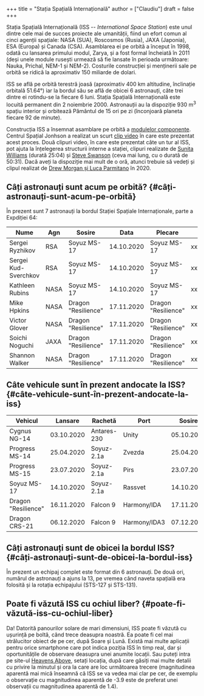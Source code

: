 +++
title = "Stația Spațială Internațională"
author = ["Claudiu"]
draft = false
+++

Stația Spațială Internațională (ISS -- _International Space Station_) este unul dintre cele mai de succes proiecte ale umanității, fiind un efort comun al cinci agenții spațiale: NASA (SUA), Roscosmos (Rusia), JAXA (Japonia), ESA (Europa) și Canada (CSA). Asamblarea ei pe orbită a început în 1998, odată cu lansarea primului modul, Zarya, și a fost formal încheiată în 2011 (deși unele module rusești urmează să fie lansate în perioada următoare: Nauka, Prichal, NEM-1 și NEM-2). Costurile construcției și menținerii sale pe orbită se ridică la aproximativ 150 miliarde de dolari.

ISS se află pe orbită terestră joasă (aproximativ 400 km altitudine, înclinație orbitală 51.64°) iar la bordul său se află de obicei 6 astronauți, câte trei dintre ei rotindu-se la fiecare 6 luni. Stația Spațială Internațională este locuită permanent din 2 noiembrie 2000. Astronauții au la dispoziție 930 m<sup>3</sup> spațiu interior și orbitează Pământul de 15 ori pe zi (înconjoară planeta fiecare 92 de minute).

Construcția ISS a însemnat asamblare pe orbită a [modulelor componente](<https://www.parsec.ro/iss/module>). Centrul Spațial Jonhson a realizat un scurt [clip video](<https://www.youtube.com/watch?v=yRqUPjl3tTQ>) în care este prezentat acest proces. Două clipuri video, în care este prezentat câte un tur al ISS, pot ajuta la înțelegerea structurii interne a stației, clipuri realizate de [Sunita Williams](<https://www.youtube.com/watch?v=doN4t5NKW-k>) (durată 25:04) și [Steve Swanson](<https://www.youtube.com/watch?v=QvTmdIhYnes>) (ceva mai lung, cu o durată de 50:31). Dacă aveți la dispoziție mai mult de o oră, atunci trebuie să vedeți și clipul realizat de [Drew Morgan și Luca Parmitano](https://www.youtube.com/watch?v=Snn1k%5FqEx20) în 2020.


## Câți astronauți sunt acum pe orbită? {#câți-astronauți-sunt-acum-pe-orbită}

În prezent sunt 7 astronauți la bordul Stației Spațiale Internaționale, parte a Expdiției 64:

| Nume                 | Agn  | Sosire              | Data       | Plecare             | Data       |
|----------------------|------|---------------------|------------|---------------------|------------|
| Sergei Ryzhikov      | RSA  | Soyuz MS-17         | 14.10.2020 | Soyuz MS-17         | xx.04.2021 |
| Sergei Kud-Sverchkov | RSA  | Soyuz MS-17         | 14.10.2020 | Soyuz MS-17         | xx.04.2021 |
| Kathleen Rubins      | NASA | Soyuz MS-17         | 14.10.2020 | Soyuz MS-17         | xx.04.2021 |
| Mike Hpkins          | NASA | Dragon "Resilience" | 17.11.2020 | Dragon "Resilience" | xx.05.2021 |
| Victor Glover        | NASA | Dragon "Resilience" | 17.11.2020 | Dragon "Resilience" | xx.05.2021 |
| Soichi Noguchi       | JAXA | Dragon "Resilience" | 17.11.2020 | Dragon "Resilience" | xx.05.2021 |
| Shannon Walker       | NASA | Dragon "Resilience" | 17.11.2020 | Dragon "Resilience" | xx.05.2021 |


## Câte vehicule sunt în prezent andocate la ISS? {#câte-vehicule-sunt-în-prezent-andocate-la-iss}

| Vehicul             | Lansare    | Rachetă     | Port         | Sosire     | Plecare    | Recuperare |
|---------------------|------------|-------------|--------------|------------|------------|------------|
| Cygnus NG-14        | 03.10.2020 | Antares-230 | Unity        | 05.10.2020 | xx.12.2020 | NU         |
| Progress MS-14      | 25.04.2020 | Soyuz-2.1a  | Zvezda       | 25.04.2020 | xx.12.2020 | NU         |
| Progress MS-15      | 23.07.2020 | Soyuz-2.1a  | Pirs         | 23.07.2020 | xx.xx.2020 | NU         |
| Soyuz MS-17         | 14.10.2020 | Soyuz-2.1a  | Rassvet      | 14.10.2020 | xx.04.2021 | DA         |
| Dragon "Resilience" | 16.11.2020 | Falcon 9    | Harmony/IDA  | 17.11.2020 | xx.05.2021 | DA         |
| Dragon CRS-21       | 06.12.2020 | Falcon 9    | Harmony/IDA3 | 07.12.2020 | xx.01.2021 | DA         |


## Câți astronauți sunt de obicei la bordul ISS? {#câți-astronauți-sunt-de-obicei-la-bordul-iss}

În prezent un echipaj complet este format din 6 astronauți. De două ori, numărul de astronauți a ajuns la 13, pe vremea când naveta spațială era folosită și la rotația echipajului (STS-127 și STS-131).


## Poate fi văzută ISS cu ochiul liber? {#poate-fi-văzută-iss-cu-ochiul-liber}

Da! Datorită panourilor solare de mari dimensiuni, ISS poate fi văzută cu ușurință pe boltă, când trece deasupra noastră. Ea poate fi cel mai strălucitor obiect de pe cer, după Soare și Lună. Există mai multe aplicații pentru orice smartphone care pot indica poziția ISS în timp real, dar și oportunitățile de observare deasupra unei anumite locații. Sau puteți intra pe site-ul [Heavens Above](https://www.heavens-above.com), setați locația, după care găsiți mai multe detalii cu privire la minutul și ora la care are loc următoarea trecere (magnitudinea aparentă mai mică înseamnă că ISS se va vedea mai clar pe cer, de exemplu o observație cu magnitudinea aparentă de -3.9 este de preferat unei observații cu magnitudinea aparentă de 1.4).